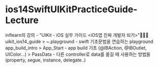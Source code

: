 # ios14SwiftUIKitPracticeGuide-Lecture
inflearn의 강의 - "UIKit - iOS 실무 가이드 <iOS앱 진짜 개발자 되기>"👩‍💻📱
uikit_ios14_guide > ~.playground - swift 기초문법을 연습하는 playground
app_build_intro > App_Start - app build 기초 (@IBAction, @IBOutlet, UIColor...)
                > PassData - 다른 controller로 data를 옮길 때 사용하는 방법들 (property, segue, instance, delegate..)
